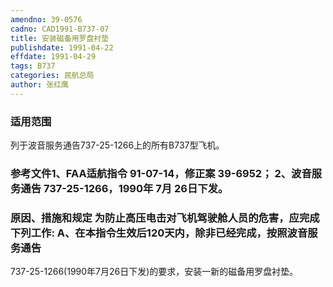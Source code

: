 ```yaml
---
amendno: 39-0576
cadno: CAD1991-B737-07
title: 安装磁备用罗盘衬垫
publishdate: 1991-04-22
effdate: 1991-04-29
tags: B737
categories: 民航总局
author: 张红鹰
---
```


### 适用范围 
列于波音服务通告737-25-1266上的所有B737型飞机。

<!--more-->
### 参考文件1、FAA适航指令 91-07-14，修正案 39-6952； 2、波音服务通告 737-25-1266，1990年 7月 26日下发。

### 原因、措施和规定     为防止高压电击对飞机驾驶舱人员的危害，应完成下列工作: A、在本指令生效后120天内，除非已经完成，按照波音服务通告
737-25-1266(1990年7月26日下发)的要求，安装一新的磁备用罗盘衬垫。
